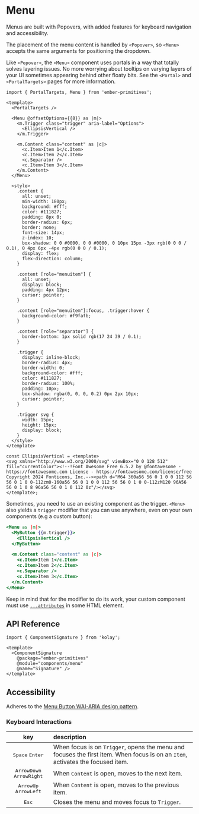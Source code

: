 # Menu

Menus are built with Popovers, with added features for keyboard navigation and accessibility. 

The placement of the menu content is handled by `<Popover>`, so `<Menu>` accepts the same arguments for positioning the dropdown.

Like `<Popover>`, the `<Menu>` component uses portals in a way that totally solves layering issues. No more worrying about tooltips on varying layers of your UI sometimes appearing behind other floaty bits. See the `<Portal>` and `<PortalTargets>` pages for more information.

<div class="featured-demo">

```gjs live preview no-shadow
import { PortalTargets, Menu } from 'ember-primitives';

<template>
  <PortalTargets />

  <Menu @offsetOptions={{8}} as |m|>
    <m.Trigger class="trigger" aria-label="Options">
      <EllipsisVertical />
    </m.Trigger>

    <m.Content class="content" as |c|>
      <c.Item>Item 1</c.Item>
      <c.Item>Item 2</c.Item>
      <c.Separator />
      <c.Item>Item 3</c.Item>
    </m.Content>
  </Menu>

  <style>
    .content {
      all: unset;
      min-width: 180px;
      background: #fff;
      color: #111827;
      padding: 8px 0;
      border-radius: 6px;
      border: none;
      font-size: 14px;
      z-index: 10;
      box-shadow: 0 0 #0000, 0 0 #0000, 0 10px 15px -3px rgb(0 0 0 / 0.1), 0 4px 6px -4px rgb(0 0 0 / 0.1);
      display: flex;
      flex-direction: column;
    }

    .content [role="menuitem"] {
      all: unset;
      display: block;
      padding: 4px 12px;
      cursor: pointer;
    }

    .content [role="menuitem"]:focus, .trigger:hover {
      background-color: #f9fafb;
    }

    .content [role="separator"] {
      border-bottom: 1px solid rgb(17 24 39 / 0.1);
    }

    .trigger {
      display: inline-block;
      border-radius: 4px;
      border-width: 0;
      background-color: #fff;
      color: #111827;
      border-radius: 100%;
      padding: 10px;
      box-shadow: rgba(0, 0, 0, 0.2) 0px 2px 10px;
      cursor: pointer;
    }

    .trigger svg {
      width: 15px;
      height: 15px;
      display: block;
    }
  </style>
</template>

const EllipsisVertical = <template>
<svg xmlns="http://www.w3.org/2000/svg" viewBox="0 0 128 512" fill="currentColor"><!--!Font Awesome Free 6.5.2 by @fontawesome - https://fontawesome.com License - https://fontawesome.com/license/free Copyright 2024 Fonticons, Inc.--><path d="M64 360a56 56 0 1 0 0 112 56 56 0 1 0 0-112zm0-160a56 56 0 1 0 0 112 56 56 0 1 0 0-112zM120 96A56 56 0 1 0 8 96a56 56 0 1 0 112 0z"/></svg>
</template>;
```

</div>


Sometimes, you need to use an existing component as the trigger. `<Menu>` also yields a `trigger` modifier that you can use anywhere, even on your own components (e.g a custom button):


```hbs
<Menu as |m|>
  <MyButton {{m.trigger}}>
    <EllipsisVertical />
  </MyButton>

  <m.Content class="content" as |c|>
    <c.Item>Item 1</c.Item>
    <c.Item>Item 2</c.Item>
    <c.Separator />
    <c.Item>Item 3</c.Item>
  </m.Content>
</Menu>
```

Keep in mind that for the modifier to do its work, your custom component must use [`...attributes`](https://guides.emberjs.com/v5.7.0/components/component-arguments-and-html-attributes/#toc_html-attributes) in some HTML element.


## API Reference

```gjs live no-shadow
import { ComponentSignature } from 'kolay';

<template>
  <ComponentSignature 
    @package="ember-primitives" 
    @module="components/menu" 
    @name="Signature" />
</template>
```

## Accessibility

Adheres to the [Menu Button WAI-ARIA design pattern](https://www.w3.org/WAI/ARIA/apg/patterns/menu-button/).

### Keyboard Interactions

| key | description |
| :---: | :----------- |
| <kbd>Space</kbd> <kbd>Enter</kbd>  | When focus is on `Trigger`, opens the menu and focuses the first item. When focus is on an `Item`, activates the focused item. |
| <kbd>ArrowDown</kbd> <kbd>ArrowRight</kbd> | When `Content` is open, moves to the next item.  |
| <kbd>ArrowUp</kbd> <kbd>ArrowLeft</kbd> | When `Content` is open, moves to the previous item.  |
| <kbd>Esc</kbd> | Closes the menu and moves focus to `Trigger`. |
